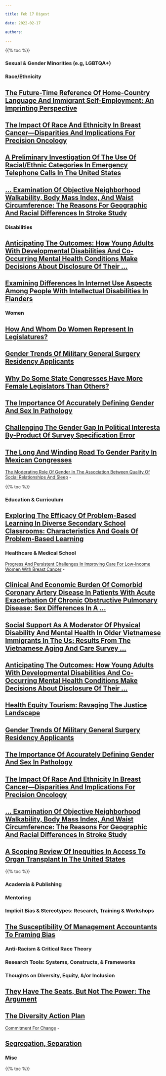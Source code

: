 ```yaml
---

title: Feb 17 Digest

date: 2022-02-17

authors:

---
```


{{% toc %}}

### Sexual & Gender Minorities (e.g, LGBTQA+)

### Race/Ethnicity

[The Future-Time Reference Of Home-Country Language And Immigrant
Self-Employment: An Imprinting
Perspective](https://link.springer.com/article/10.1007/s11187-022-00601-0)
-

[The Impact Of Race And Ethnicity In Breast Cancer—Disparities And
Implications For Precision
Oncology](https://bmcmedicine.biomedcentral.com/articles/10.1186/s12916-022-02260-0)
-

[A Preliminary Investigation Of The Use Of Racial/Ethnic Categories In
Emergency Telephone Calls In The United
States](https://www.tandfonline.com/doi/full/10.1080/00909882.2021.2012224)
-

[… Examination Of Objective Neighborhood Walkability, Body Mass Index,
And Waist Circumference: The Reasons For Geographic And Racial
Differences In Stroke
Study](https://ijbnpa.biomedcentral.com/articles/10.1186/s12966-022-01247-7)
-

### Disabilities

[Anticipating The Outcomes: How Young Adults With Developmental
Disabilities And Co-Occurring Mental Health Conditions Make Decisions
About Disclosure Of
Their …](https://www.tandfonline.com/doi/full/10.1080/09638288.2022.2037749)
-

[Examining Differences In Internet Use Aspects Among People With
Intellectual Disabilities In
Flanders](https://www.sciencedirect.com/science/article/pii/S073658532200017X)
-

### Women

[How And Whom Do Women Represent In
Legislatures?](https://link.springer.com/chapter/10.1007/978-3-030-94078-2_6)
-

[Gender Trends Of Military General Surgery Residency
Applicants](https://www.sciencedirect.com/science/article/pii/S0002961022000666)
-

[Why Do Some State Congresses Have More Female Legislators Than
Others?](https://link.springer.com/content/pdf/10.1007/978-3-030-94078-2_4.pdf)
-

[The Importance Of Accurately Defining Gender And Sex In
Pathology](https://academic.oup.com/ajcp/advance-article-abstract/doi/10.1093/ajcp/aqac008/6527442)
-

[Challenging The Gender Gap In Political Interesta By-Product Of Survey
Specification
Error](https://academic.oup.com/poq/advance-article-abstract/doi/10.1093/poq/nfab070/6527537)
-

[The Long And Winding Road To Gender Parity In Mexican
Congresses](https://link.springer.com/chapter/10.1007/978-3-030-94078-2_3)
-

[The Moderating Role Of Gender In The Association Between Quality Of
Social Relationships And
Sleep](https://link.springer.com/article/10.1007/s10865-022-00286-6) -

{{% toc %}}

### Education & Curriculum

[Exploring The Efficacy Of Problem-Based Learning In Diverse Secondary
School Classrooms: Characteristics And Goals Of Problem-Based
Learning](https://www.sciencedirect.com/science/article/pii/S0883035522000234)
-

### Healthcare & Medical School

[Progress And Persistent Challenges In Improving Care For Low-Income
Women With Breast
Cancer](https://link.springer.com/article/10.1245/s10434-022-11343-4) -

[Clinical And Economic Burden Of Comorbid Coronary Artery Disease In
Patients With Acute Exacerbation Of Chronic Obstructive Pulmonary
Disease: Sex Differences In
A …](https://respiratory-research.biomedcentral.com/articles/10.1186/s12931-022-01945-7)
-

[Social Support As A Moderator Of Physical Disability And Mental Health
In Older Vietnamese Immigrants In The Us: Results From The Vietnamese
Aging And Care
Survey …](https://www.sciencedirect.com/science/article/pii/S0197457222000222)
-

[Anticipating The Outcomes: How Young Adults With Developmental
Disabilities And Co-Occurring Mental Health Conditions Make Decisions
About Disclosure Of
Their …](https://www.tandfonline.com/doi/full/10.1080/09638288.2022.2037749)
-

[Health Equity Tourism: Ravaging The Justice
Landscape](https://link.springer.com/article/10.1007/s10916-022-01803-5)
-

[Gender Trends Of Military General Surgery Residency
Applicants](https://www.sciencedirect.com/science/article/pii/S0002961022000666)
-

[The Importance Of Accurately Defining Gender And Sex In
Pathology](https://academic.oup.com/ajcp/advance-article-abstract/doi/10.1093/ajcp/aqac008/6527442)
-

[The Impact Of Race And Ethnicity In Breast Cancer—Disparities And
Implications For Precision
Oncology](https://bmcmedicine.biomedcentral.com/articles/10.1186/s12916-022-02260-0)
-

[… Examination Of Objective Neighborhood Walkability, Body Mass Index,
And Waist Circumference: The Reasons For Geographic And Racial
Differences In Stroke
Study](https://ijbnpa.biomedcentral.com/articles/10.1186/s12966-022-01247-7)
-

[A Scoping Review Of Inequities In Access To Organ Transplant In The
United
States](https://equityhealthj.biomedcentral.com/articles/10.1186/s12939-021-01616-x)
-

{{% toc %}}

### Academia & Publishing


### Mentoring


### Implicit Bias & Stereotypes: Research, Training & Workshops

[The Susceptibility Of Management Accountants To Framing
Bias](https://www.emerald.com/insight/content/doi/10.1108/MEDAR-02-2021-1185/full/html)
-


### Anti-Racism & Critical Race Theory


### Research Tools: Systems, Constructs, & Frameworks


### Thoughts on Diversity, Equity, &/or Inclusion

[They Have The Seats, But Not The Power: The
Argument](https://link.springer.com/chapter/10.1007/978-3-030-94078-2_2)
-

[The Diversity Action
Plan](https://publishing.rcseng.ac.uk/doi/epdfplus/10.1308/rcsbull.2021.139)
-

[Commitment For
Change](https://link.springer.com/article/10.1007/s42087-022-00275-w) -

[Segregation,
Separation](https://link.springer.com/content/pdf/10.1007/978-3-319-95882-8_300162.pdf)
-

### Misc


{{% toc %}}
